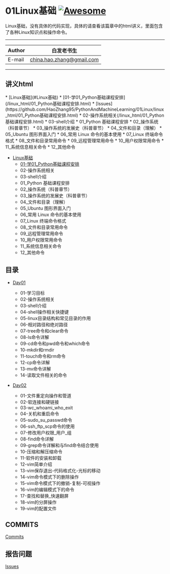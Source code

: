 # 01Linux基础 [![Awesome](https://cdn.rawgit.com/sindresorhus/awesome/d7305f38d29fed78fa85652e3a63e154dd8e8829/media/badge.svg)](https://github.com/sindresorhus/awesome)

Linux基础，没有具体的代码实现，具体的请查看该篇章中的html讲义，里面包含了各种Linux知识点和操作命令。
****
	
|Author|白发老书生|
|---|---
|E-mail|china.hao.zhang@gmail.com

****
<h2 id="catalog">讲义html</h2>
* [Linux基础](#Linux基础)
    * [01-学01_Python基础课程安排](/linux_html/01_Python基础课程安排.html)
    * [Issues](https://github.com/HaoZhang95/PythonAndMachineLearning/01Linux/linux_html/01_Python基础课程安排.html)
    * 02-操作系统相关(/linux_html/01_Python基础课程安排.html)
    * 03-shell介绍
    * 01_Python 基础课程安排
    * 02_操作系统（科普章节）
    * 03_操作系统的发展史（科普章节）
    * 04_文件和目录（理解）
    * 05_Ubuntu 图形界面入门
    * 06_常用 Linux 命令的基本使用
    * 07_Linux 终端命令格式
    * 08_文件和目录常用命令
    * 09_远程管理常用命令
    * 10_用户权限常用命令
    * 11_系统信息相关命令
    * 12_其他命令

* [Linux基础](#Linux基础)
    * [01-学01_Python基础课程安排](/linux_html/01_Python基础课程安排.html)
    * 02-操作系统相关
    * 03-shell介绍
    * 01_Python 基础课程安排
    * 02_操作系统（科普章节）
    * 03_操作系统的发展史（科普章节）
    * 04_文件和目录（理解）
    * 05_Ubuntu 图形界面入门
    * 06_常用 Linux 命令的基本使用
    * 07_Linux 终端命令格式
    * 08_文件和目录常用命令
    * 09_远程管理常用命令
    * 10_用户权限常用命令
    * 11_系统信息相关命令
    * 12_其他命令

<h2 id="catalog">目录</h2>


* [Day01](#day01)
    * 01-学习目标
    * 02-操作系统相关
    * 03-shell介绍
    * 04-shell操作相关快捷键
    * 05-linux目录结构和常见目录的作用
    * 06-相对路径和绝对路径
    * 07-tree命令和clear命令
    * 08-ls命令详解
    * 09-cd命令和pwd命令和which命令
    * 10-mkdir和rmdir
    * 11-touch命令和rm命令
    * 12-cp命令详解
    * 13-mv命令详解
    * 14-读取文件相关的命令
   
 * [Day02](#day02)
     * 01-文件重定向操作和管道
     * 02-软连接和硬链接
     * 03-wc_whoami_who_exit
     * 04-关机和重启命令
     * 05-sudo_su_passwd命令
     * 06-ssh_ftp_scp命令的使用
     * 07-修改用户权限_用户_组
     * 08-find命令详解
     * 09-grep命令详解和与find命令结合使用
     * 10-压缩和解压缩命令
     * 11-软件的安装和卸载
     * 12-vim简单介绍
     * 13-vim保存退出-代码格式化-光标的移动
     * 14-vim命令模式下的删除操作
     * 15-vim命令模式下的撤销-复制-可视操作
     * 16-vim的编辑模式下的命令
     * 17-查找和替换_快速翻屏
     * 18-vim的分屏操作
     * 19-vim的配置文件

## COMMITS

[Commits](https://github.com/HaoZhang95/PythonAndMachineLearning/commits/master)

## 报告问题

[Issues](https://github.com/HaoZhang95/PythonAndMachineLearning/issues)

